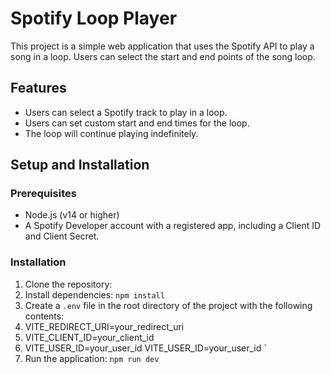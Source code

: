 # Spotify Loop Player

This project is a simple web application that uses the Spotify API to play a song in a loop. Users can select the start
and end points of the song loop.

## Features

- Users can select a Spotify track to play in a loop.
- Users can set custom start and end times for the loop.
- The loop will continue playing indefinitely.

## Setup and Installation

### Prerequisites

- Node.js (v14 or higher)
- A Spotify Developer account with a registered app, including a Client ID and Client Secret.

### Installation

1. Clone the repository:
2. Install dependencies: `npm install`
3. Create a `.env` file in the root directory of the project with the following contents:
5. VITE_REDIRECT_URI=your_redirect_uri
6. VITE_CLIENT_ID=your_client_id
7. VITE_USER_ID=your_user_id 
VITE_USER_ID=your_user_id `
7. Run the application: `npm run dev`

```
